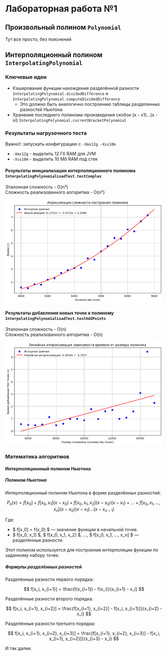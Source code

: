 ﻿# Лабораторная работа №1

## Произвольный полином `Polynomial`

Тут все просто, без пояснений

## Интерполяционный полином `InterpolatingPolynomial`
### Ключевые идеи

- Кэширование функции нахождения разделённой разности `InterpolatingPolynomial.dividedDifference` и `InterpolatingPolynomial.computeDividedDifference`
  - Это должно быть аналогично построению таблицы разделенных разностей Ньютона
- Хранение последнего полинома-произведения скобок (x - x1)...(x - xi) `InterpolatingPolynomial.currentBracketPolynomial`


### Результаты нагрузочного теста

Важно!: запускать конфигурацию с `-Xmx12g -Xss10m`
- `-Xmx12g` - выделить 12 Гб RAM для JVM
- `-Xss10m` - выделить 10 Мб RAM под стек

#### Результаты инициализации интерполяционного полинома `InterpolatingPolynomialLoadTest.testComplex`

Эталонная сложность - O(n²)  
Сложность реализованного алгоритма - O(n²)

![img.png](images/complex_create.png)

#### Результаты добавления новых точек к полиному `InterpolatingPolynomialLoadTest.testAddPoints`

Эталонная сложность - O(n)  
Сложность реализованного алгоритма - O(n)  

![img_1.png](images/complex_add.png)

### Математика алгоритмов

#### Интерполяционный полином Ньютона

##### Полином Ньютона

Интерполяционный полином Ньютона в форме разделённых разностей:

$$ P_n(x) = f[x_0] + f[x_0, x_1](x - x_0) + f[x_0, x_1, x_2](x - x_0)(x - x_1) + \dots + f[x_0, x_1, \dots, x_n](x - x_0)(x - x_1) \dots (x - x_{n-1}) $$

Где:
- $ f[x_0] = f(x_0) $ — значение функции в начальной точке.
- $ f[x_0, x_1] $, $ f[x_0, x_1, x_2] $, ..., $ f[x_0, x_1, ..., x_n] $ — разделённые разности.

Этот полином используется для построения интерполяции функции по заданному набору точек.

##### Формулы разделённых разностей

Разделённые разности первого порядка:

$$ f[x_i, x_{i+1}] = \frac{f(x_{i+1}) - f(x_i)}{x_{i+1} - x_i} $$

Разделённые разности второго порядка:

$$ f[x_i, x_{i+1}, x_{i+2}] = \frac{f[x_{i+1}, x_{i+2}] - f[x_i, x_{i+1}]}{x_{i+2} - x_i} $$

Разделённые разности третьего порядка:

$$ f[x_i, x_{i+1}, x_{i+2}, x_{i+3}] = \frac{f[x_{i+1}, x_{i+2}, x_{i+3}] - f[x_i, x_{i+1}, x_{i+2}]}{x_{i+3} - x_i} $$

И так далее.
